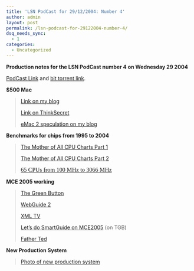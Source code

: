 ```yaml
---
title: 'LSN PodCast for 29/12/2004: Number 4'
author: admin
layout: post
permalink: /lsn-podcast-for-29122004-number-4/
dsq_needs_sync:
  - 1
categories:
  - Uncategorized
---
```

**Production notes for the LSN PodCast number 4 on Wednesday 29 2004**

[PodCast Link][1] and [bit torrent link][2]. 

**$500 Mac**

<blockquote dir="ltr" style="MARGIN-RIGHT: 0px">
  <p>
    <a href="http://blog.lotas-smartman.net/archives/2004/12/29/2611/a-sub-500-mac/">Link on my blog</a>
  </p>
  
  <p>
    <a href="http://www.thinksecret.com/news/0412expo2.html">Link on ThinkSecret</a>
  </p>
  
  <p>
    <a href="http://blog.lotas-smartman.net/archives/2003/11/22/1066/emac-2-in-january/">eMac 2 speculation on my blog</a>
  </p>
</blockquote>

<p dir="ltr">
  <strong>Benchmarks for chips from 1995 to 2004</strong>
</p>

<blockquote dir="ltr" style="MARGIN-RIGHT: 0px">
  <p dir="ltr">
    <font color="#000000" FONT><a title="December 20, 2004 - The Mother of All CPU Charts Part 1 &#10;&#13;&#10;&#13; Forget about the thousands of magazine articles and forum discussions on CPU performance. It's all here now in black and white: We are about to offer you 3,300 benchmarks for CPUs since 1995. But before we do that, we take you back in CPU history in Part I of our series."<a href="http://www.tomshardware.com/cpu/20041220/index.html" target="_top">The Mother of All CPU Charts Part 1</a> </font>
  </p>
  
  <p dir="ltr">
    <a title="December 21, 2004 - The Mother of All CPU Charts Part 2 &#10;&#13;&#10;&#13; We continue to trace CPU history by detailing AMD's path from its Athlon debut to its Athlon64 glory. We then conclude with the mother of all charts, comprising 3,300 benchmarks for CPUs since 1995. What more can we say?" <a href="http://www.tomshardware.com/cpu/20041221/index.html" target="_top">The Mother of All CPU Charts Part 2</a>
  </p>
  
  <p dir="ltr">
    <font face="Arial,Helvetice" size="2"><a title="February 17, 2002 - Benchmark Marathon: 65 CPUs from 100 MHz to 3066 MHz &#10;&#13;&#10;&#13; After 300 hours of testing in the Tom's Hardware labs, we bring you a comparison of 65 CPUs - from the Pentium 100 to the latest Athlon XP 3000+. It's a monster review with 13 different CPU platforms."<a href="http://www.tomshardware.com/cpu/20030217/index.html" target="_top"><font face="Times New Roman" size="3">65 CPUs from 100 MHz to 3066 MHz</font></a> </font>
  </p>
</blockquote>

<p dir="ltr">
  <font face="Arial" size="2"></font><strong>MCE 2005 working</strong>
</p>

<blockquote dir="ltr" style="MARGIN-RIGHT: 0px">
  <p dir="ltr">
    <a href="http://www.thegreenbutton.com/">The Green Button</a>
  </p>
  
  <p dir="ltr">
    <a href="http://www.showtell.com/mce_webguide/2/">WebGuide 2</a>
  </p>
  
  <p dir="ltr">
    <a href="http://www.xmltv.org/">XML TV</a>
  </p>
  
  <p dir="ltr">
    <a href="http://www.thegreenbutton.com/community/shwmessage.aspx?forumid=27&messageid=72448">Let&#8217;s do SmartGuide on MCE2005</a>&nbsp;(on TGB)
  </p>
  
  <p dir="ltr">
    <a href="http://www.imdb.com/title/tt0111958/">Father Ted</a>
  </p>
</blockquote>

<p dir="ltr">
  <strong>New Production System</strong>
</p>

<blockquote dir="ltr" style="MARGIN-RIGHT: 0px">
  <p dir="ltr">
    <a href="http://lsmartman.textamerica.com/?r=1854026">Photo of new production system</a>
  </p>
</blockquote>

 [1]: http://counter.lotas-smartman.net/podcast/lsnpodcast-20041229-01.mp3
 [2]: http://blog.lotas-smartman.net:6969/torrents/lsnpodcast-20041229-01.mp3.torrent?AEAF63BC3C53A1D8104F9E18D225D037E281D58E